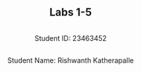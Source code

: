 ﻿<div style="display: flex; flex-direction: column; justify-content: center; align-items: center; height: 100vh;">

  <h2>Labs 1-5</h2>
  
  <p>Student ID: 23463452</p>
  <p>Student Name: Rishwanth Katherapalle</p>

</div>

# Lab 1

## AWS Account and Log in

### [1] Log into an IAM user account created for you on AWS.

1. I navigated to the AWS login page:
The login is here: https://489389878001.signin.aws.amazon.com/console, where 489389878001 is the account root user id.

2. I then entered my IAM username: 23463452@student.uwa.edu.au
3. It prompted me to enter the temporary password provided by the teaching team.
4. On first login, I was prompted to **change the password**. Choose a new password and confirm it.  
  
<img width="342" height="399" alt="image" src="https://github.com/user-attachments/assets/77fc7c42-cefc-462c-bbe6-dac7f82f5fd5" />



### [2] Search and open Identity Access Management

1. Click on the user account and click the Security Credentials tab to create access key.
   
   <img width="1920" height="1095" alt="image" src="https://github.com/user-attachments/assets/21679f56-eea3-4761-9e47-486c813fac89" />

3. Make a note of the Access key ID and the secret access key.
   
   <img width="1476" height="106" alt="image" src="https://github.com/user-attachments/assets/388b2bdd-9e8c-4180-a62e-9415c8fd0c46" />


## Set up recent Unix-like OSes

I am already using a WSL2 (Windows Subsystem for Linux) with Ubuntu 22.04 LTS. Installed and using the setup.

<img width="1479" height="757" alt="Screenshot 2025-09-16 092451" src="https://github.com/user-attachments/assets/e10a1690-d307-4e8b-aa41-23e69959b51b" />

## Install Linux packages

### [1] Installing Python

#### Linux and WSL2 Users

1. The recent Linux distributions such as Ubuntu 22.04 LTS, have Python 3.10 installed. I updated the packages to obtain the latest version:

```
sudo apt update
sudo apt -y upgrade
```
<img width="789" height="75" alt="Screenshot 2025-09-16 110132" src="https://github.com/user-attachments/assets/cef9c31f-2bc7-4ff2-ae5e-6dca1a62a1ee" />

2. To check the latest version use:
```
python3 -V
```

3. Next, I installed `pip3`, which is a tool that allows us to install and manage python libraries.

```
sudo apt install -y python3-pip
```

So you can install python packages by: `pip3 install package_name`

<img width="671" height="134" alt="Screenshot 2025-09-16 110207" src="https://github.com/user-attachments/assets/8132e45e-168f-47ed-9535-d645eac064ed" />



### [2] Installing awscli

1. I installed awscli as a wsl2 user using the following commands:
```
sudo apt install awscli
```

Then, 

```
pip3 install awscli --upgrade
```

<img width="590" height="96" alt="Screenshot 2025-09-16 110245" src="https://github.com/user-attachments/assets/1de08278-317d-4e43-9523-0fe062cb0553" />

### [3] Configuring AWS

1. Next, to configure the aws I used the command below:

```
aws configure
```
2. I then saw an output like this:

```
AWS Access Key ID [None]: <Your AWS Access Key ID>
AWS Secret Access Key [None]: <Your AWS Secret Access Key>
Default region name [None]: <Your assigned region>
Default output format [None]: json
```

3. I replaced the placeholder values above with my own AWS Access Key, AWS Secret Access Key and default region name: **ap-northeast-1**.
### [4] Installing boto3

1. Then, I used the following command to install boto3:

```
pip3 install boto3
```

<img width="1081" height="832" alt="Screenshot 2025-09-16 110341" src="https://github.com/user-attachments/assets/43816465-c24f-4aa9-b6f1-c4f198c2bab9" />

## Testing the installed environment

### [1] Testing the AWS environment

1. I used the following command to test the aws environment:

```
aws ec2 describe-regions --output table
```

<img width="996" height="605" alt="Screenshot 2025-09-16 110427" src="https://github.com/user-attachments/assets/7456d790-b202-43ce-a6e1-2940d9901861" />


### [2] Testing the Python environment

1. Now, I used the following script to test the python environment.
   
```
python3
>>> import boto3
>>> ec2 = boto3.client('ec2')
>>> response = ec2.describe_regions()
>>> print(response)
```

2. This created an un-tabulated response.
   <img width="1900" height="628" alt="Screenshot 2025-09-16 110454" src="https://github.com/user-attachments/assets/77a36b84-df08-41e5-af2d-624a569aa992" />


### [3] Write a Python script

1. Now, use the below script to tabulate the un-tabulated response above to have **2 columns** with **Endpoint** and **RegionName**.
   ```
   >>> import pandas as pd
   >>> print(pd.DataFrame(response['Regions'])[['Endpoint', 'RegionName']].to_string(index=False))
   ```
2. It takes the list of regions from response['Regions'], converts it into a Pandas table, keeps only the Endpoint and RegionName columns, formats that table as plain text without row numbers, and prints it.
 <img width="1153" height="553" alt="Screenshot 2025-09-16 111405" src="https://github.com/user-attachments/assets/3c13c892-0b5f-4253-9ca5-29a6756b9051" />


<div style="page-break-after: always;"></div>

# Lab 2

<div style="page-break-after: always;"></div>

# Lab 3

<div style="page-break-after: always;"></div>

# Lab 4

<div style="page-break-after: always;"></div>

# Lab 5
